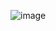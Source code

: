 ![image](https://user-images.githubusercontent.com/102420417/183245895-8c7ab141-fc01-4af4-9618-d15b445c8b57.png)

